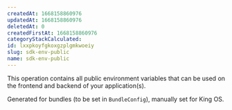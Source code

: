 ```yaml
---
createdAt: 1668158860976
updatedAt: 1668158860976
deletedAt: 0
createdFirstAt: 1668158860976
categoryStackCalculated: 
id: lxxpkoyfgkoxgzplgmkwoeiy
slug: sdk-env-public
name: sdk-env-public
---
```


This operation contains all public environment variables that can be used on the frontend and backend of your application(s).

Generated for bundles (to be set in `BundleConfig`), manually set for King OS.
